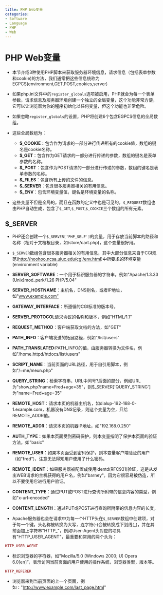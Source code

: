 ```yaml
---
title: PHP Web变量
categories:
- Software
- Language
- PHP
- Web
---
```

# PHP Web变量

- 本节介绍3种使用PHP脚本来获取服务器环境信息，请求信息（包括表单参数和cookie)的方法，我们通常把这些信息统称为EGPCS(environment,GET,POST,cookies,server)
- 如果php.ini文件中的`register_globals`选项被启用，PHP就会为每一个表单参数，请求信息及服务器环境创建一个独立的全局变量，这个功能非常方便，它可以让浏览器为你的程序初始化以任何变量，但这个功能也非常危险。
- 如果忽略`register_globals`的设置，PHP将创建6个包含EGPCS信息的全局数组。
- 这些全局数组为：
    - **$_COOKIE**：包含作为请求的一部分进行传递所有的cookie值，数组的键名是cookie名称。
    - **$_GET**：包含作为GET请求的一部分进行传递的参数，数组的键名是表单参数的名称。
    - **$_POST**：包含作为POST请求的一部分进行传递的参数，数组的键名是表单参数的名称。
    - **$_FILES**：包含所有上传的文件的信息。
    - **$_SERVER**：包含很多服务器相关的有用信息。
    - **$_ENV**：包含环境变量值，键名是环境变量的名称。

- 这些变量不但是全局的，而且在函数的定义中也是可见的，`$_REQUEST`数组也由PHP自动生成，包含了`$_GET`,`$_POST`,`$_COOKIE`三个数组的所有元素。

## $_SERVER

- PHP还会创建一个`$_SERVER['PHP_SELF']`的变量，用于存放当前脚本的路径和名称（相对于文档根目录，如/store/cart.php)，这个变量很好用。
- `$_SERVER`数组包含很多服务器相关的有用信息，其中大部分信息来自于CGI规范(http://hoohoo.ncsa.uiuc.edu/cgi/env.html)中所要求的环境变量(environment variable)
- **SERVER_SOFTWARE**：一个用于标识服务器的字符串，例如"Apache/1.3.33 (Unix)mod_perk/1.26 PHP/5.04"
- **SERVER_HOSTNAME**：主机名，DNS别名，或者IP地址，如"www.example.com”
- **GATEWAY_INTERFACE**：所遵循的CGI标准的版本号。
- **SERVER_PROTOCOL**请求协议的名称和版本，例如"HTML/1.1"
- **REQUEST_METHOD**：客户端获取文档的方法，如"GET"
- **PATH_INFO**：客户端发送的拓展路径，例如"/list/users"
- **PATH_TRANSLATED**:PATH_INFO的值，由服务器转换为文件名，例如"/home.httpd/htdocs/list/users"
- **SCRIPT_NAME**：当前页面的URL路径，用于自引用脚本，例如"/~me/meun.php"
- **QUERY_STRING**：检索字符串，URL中问号?后面的部分，例如URL为"show.php?name=Fred+age=35"，则$_SERVER['QUERY_STRING']为"name=Fred+age=35"
- **REMOTE_HOST**：请求本页的机器主机名，如dialup-192-168-0-1.example.com，机器没有DNS记录，则这个变量为空，只给REMOTE_ADDR值。
- **REMOTE_ADDR**：请求本页的机器IP地址，如"192.168.0.250"
- **AUTH_TYPE**：如果本页面受到密码保护，则本变量指明了保护本页面的验证方法，如"basic"
- **REMOTE_USER**：如果本页面受到密码保护，则本变量客户端验证的用户（如"fred")，注意无法得知用户使用了什么密码。
- **REMOTE_IDENT**：如果服务器被配置成使用identd(RFC931)验证，这是从发出WEB请求的主机获得的用户名，例如"barney"，因为它很容易被伪造，所以不要使用它进行用户验证。
- **CONTENT_TYPE**：通过PUT或POST进行查询所附带的信息内容的类型，例如"x-url-encoded"
- **CONTENT_LENGTH**：通过PUT或POST进行查询所附带的信息内容的长度。

- Apache服务器也会在请求中为每一个HTTP头在`$_SERVER`数组中创建项，对于每一个键，头名称被转换为大写，连字符(-)会被转换成下划线(\_)，并在其前面加上字符串"HTTP\_"，例如User-Agent头对应的项具有"HTTP_USER_AGENT"，最重要和常用的两个头为：


```php
HTTP_USER_AGENT
```

- 标识浏览器的字符器，如"Mozilla/5.0 (Windows 2000; U) Opera 6.0[en]”，表示访问当前页面的用户使用的操作系统，浏览器类型，版本等。


```php
HTTP_REFERER
```

- 浏览器来到当前页面的上一个页面，例如："http://www.example.com/last_page.html"